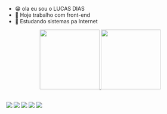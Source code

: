 

- 😁  ola eu sou o LUCAS DIAS
- 🔭  Hoje trabalho com front-end 
- 🌱  Estudando sistemas pa Internet 

<div align="center">
  <a href="https://github.com/lucasdias87">
  <img height="160em" src="https://github-readme-stats.vercel.app/api?username=lucasdias87&show_icons=true&theme=dark&include_all_commits=true&count_private=true"/>
  <img height="160em" src="https://github-readme-stats.vercel.app/api/top-langs/?username=lucasdias87&layout=compact&langs_count=7&theme=dark"/>
</div>
<br>
<div> 
  
  <a href="https://instagram.com/lucasdias1987" target="_blank"><img src="https://img.shields.io/badge/-Instagram-%23E4405F?style=for-the-badge&logo=instagram&logoColor=white" target="_blank"></a>
 	<a href="https://www.twitch.tv/lucasdias1987" target="_blank"><img src="https://img.shields.io/badge/Twitch-9146FF?style=for-the-badge&logo=twitch&logoColor=white" target="_blank"></a>
 <a href="https://discord.gg/cvuzrPD" target="_blank"><img src="https://img.shields.io/badge/Discord-7289DA?style=for-the-badge&logo=discord&logoColor=white" target="_blank"></a> 
  <a href = "mailto:lucas.dias1987lu@gmail.com"><img src="https://img.shields.io/badge/-Gmail-%23333?style=for-the-badge&logo=gmail&logoColor=white" target="_blank"></a>
  <a href="https://www.linkedin.com/in/lucas-dias-352810162/" target="_blank"><img src="https://img.shields.io/badge/-LinkedIn-%230077B5?style=for-the-badge&logo=linkedin&logoColor=white" target="_blank"></a> 
 
 
</div>
